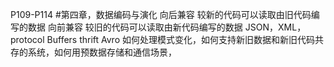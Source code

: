 P109-P114
#第四章，数据编码与演化
向后兼容
较新的代码可以读取由旧代码编写的数据
向前兼容
较旧的代码可以读取由新代码编写的数据
JSON，XML，protocol Buffers thrift Avro
如何处理模式变化，如何支持新旧数据和新旧代码共存的系统，如何用预数据存储和通信场景，
